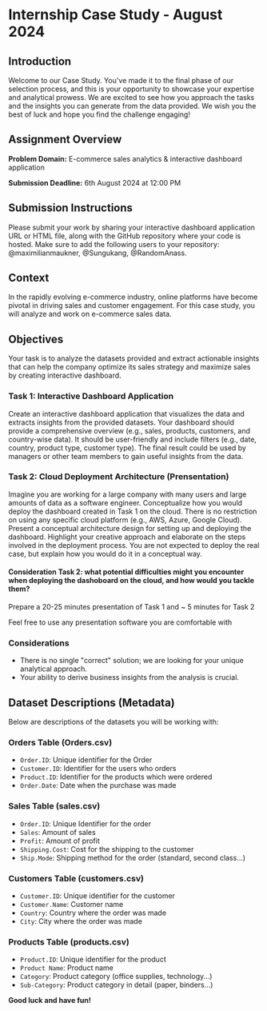 # Internship Case Study - August 2024

## Introduction

Welcome to our Case Study. You've made it to the final phase of our selection process, and this is your opportunity to showcase your expertise and analytical prowess. We are excited to see how you approach the tasks and the insights you can generate from the data provided. We wish you the best of luck and hope you find the challenge engaging!

## Assignment Overview

**Problem Domain:** E-commerce sales analytics & interactive dashboard application

**Submission Deadline:** 6th August 2024 at 12:00 PM

## Submission Instructions

Please submit your work by sharing your interactive dashboard application URL or HTML file, along with the GitHub repository where your code is hosted. Make sure to add the following users to your repository: @maximilianmaukner, @Sungukang, @RandomAnass. 

## Context

In the rapidly evolving e-commerce industry, online platforms have become pivotal in driving sales and customer engagement. For this case study, you will analyze and work on e-commerce sales data.

## Objectives

Your task is to analyze the datasets provided and extract actionable insights that can help the company optimize its sales strategy and maximize sales by creating interactive dashboard.

### Task 1: Interactive Dashboard Application

Create an interactive dashboard application that visualizes the data and extracts insights from the provided datasets. Your dashboard should provide a comprehensive overview (e.g., sales, products, customers, and country-wise data). It should be user-friendly and include filters (e.g., date, country, product type, customer type). The final result could be used by managers or other team members to gain useful insights from the data.

### Task 2: Cloud Deployment Architecture (Prensentation)

Imagine you are working for a large company with many users and large amounts of data as a software engineer. Conceptualize how you would deploy the dashboard created in Task 1 on the cloud. There is no restriction on using any specific cloud platform (e.g., AWS, Azure, Google Cloud). Present a conceptual architecture design for setting up and deploying the dashboard. Highlight your creative approach and elaborate on the steps involved in the deployment process. You are not expected to deploy the real case, but explain how you would do it in a conceptual way.

#### Consideration Task 2: what potential difficulties might you encounter when deploying the dashoboard on the cloud, and how would you tackle them?

Prepare a 20-25 minutes presentation of Task 1 and ~ 5 minutes for Task 2

Feel free to use any presentation software you are comfortable with

### Considerations
- There is no single "correct" solution; we are looking for your unique analytical approach.
- Your ability to derive business insights from the analysis is crucial.

## Dataset Descriptions (Metadata)

Below are descriptions of the datasets you will be working with:

### Orders Table (Orders.csv)

- `Order.ID`: Unique identifier for the Order
- `Customer.ID`: Identifier for the users who orders
- `Product.ID`: Identifier for the products which were ordered
- `Order.Date`: Date when the purchase was made

### Sales Table (sales.csv)

- `Order.ID`: Unique Identifier for the order
- `Sales`: Amount of sales
- `Profit`: Amount of profit
- `Shipping.Cost`: Cost for the shipping to the customer
- `Ship.Mode`: Shipping method for the order (standard, second class...)

### Customers Table (customers.csv)

- `Customer.ID`: Unique identifier for the customer
- `Customer.Name`: Customer name
- `Country`: Country where the order was made
- `City`: City where the order was made

### Products Table (products.csv)

- `Product.ID`: Unique identifier for the product
- `Product Name`: Product name
- `Category`: Product category (office supplies, technology...)
- `Sub-Category`: Product category in detail (paper, binders...)

**Good luck and have fun!**
